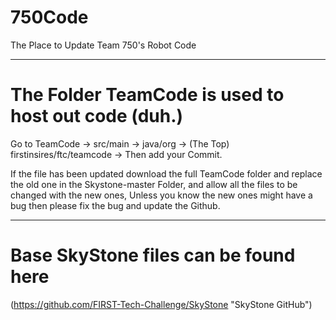 # 750Code
The Place to Update Team 750's Robot Code

--------

# The Folder TeamCode is used to host out code (duh.)
Go to TeamCode -> src/main -> java/org -> (The Top) firstinsires/ftc/teamcode -> Then add your Commit.

If the file has been updated download the full TeamCode folder and replace the old one in the Skystone-master Folder, and allow all the files to be changed with the new ones, Unless you know the new ones might have a bug then please fix the bug and update the Github.

---------

# Base SkyStone files can be found here
(https://github.com/FIRST-Tech-Challenge/SkyStone "SkyStone GitHub")
